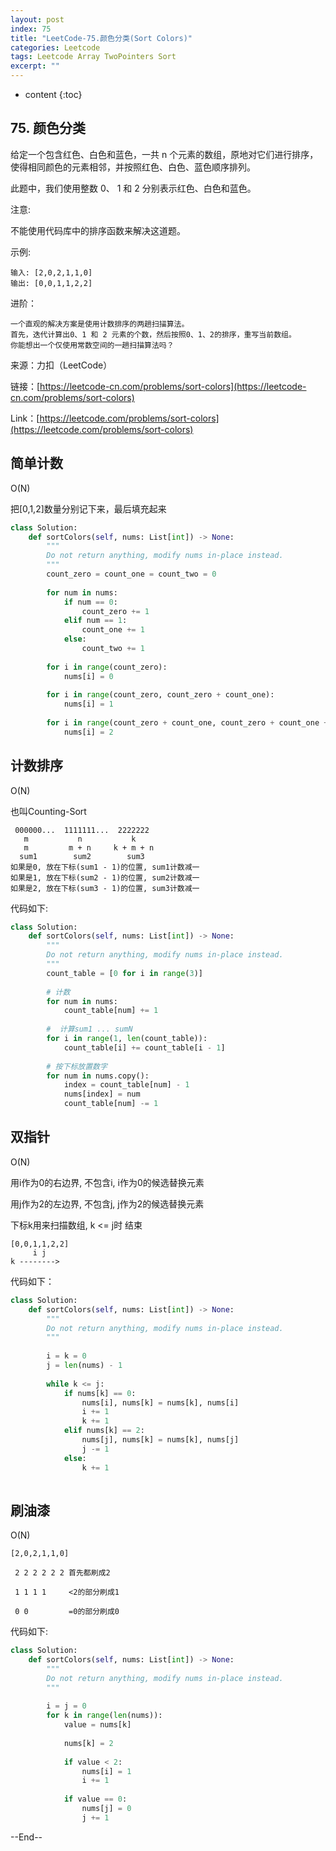 ```yaml
---
layout: post
index: 75
title: "LeetCode-75.颜色分类(Sort Colors)"
categories: Leetcode
tags: Leetcode Array TwoPointers Sort
excerpt: ""
---
```


* content
{:toc}

## 75. 颜色分类

给定一个包含红色、白色和蓝色，一共 n 个元素的数组，原地对它们进行排序，使得相同颜色的元素相邻，并按照红色、白色、蓝色顺序排列。

此题中，我们使用整数 0、 1 和 2 分别表示红色、白色和蓝色。

注意:

不能使用代码库中的排序函数来解决这道题。

示例:

```
输入: [2,0,2,1,1,0]
输出: [0,0,1,1,2,2]
```

进阶：

```
一个直观的解决方案是使用计数排序的两趟扫描算法。
首先，迭代计算出0、1 和 2 元素的个数，然后按照0、1、2的排序，重写当前数组。
你能想出一个仅使用常数空间的一趟扫描算法吗？
```

来源：力扣（LeetCode）

链接：[https://leetcode-cn.com/problems/sort-colors](https://leetcode-cn.com/problems/sort-colors)

Link：[https://leetcode.com/problems/sort-colors](https://leetcode.com/problems/sort-colors)

## 简单计数

O(N)

把[0,1,2]数量分别记下来，最后填充起来

```python
class Solution:
    def sortColors(self, nums: List[int]) -> None:
        """
        Do not return anything, modify nums in-place instead.
        """
        count_zero = count_one = count_two = 0
        
        for num in nums:
            if num == 0:
                count_zero += 1
            elif num == 1:
                count_one += 1
            else:
                count_two += 1
            
        for i in range(count_zero):
            nums[i] = 0
            
        for i in range(count_zero, count_zero + count_one):
            nums[i] = 1
            
        for i in range(count_zero + count_one, count_zero + count_one + count_two):
            nums[i] = 2
```

## 计数排序

O(N)

也叫Counting-Sort

```
 000000...  1111111...  2222222
   m           n           k
   m         m + n     k + m + n
  sum1        sum2        sum3
如果是0, 放在下标(sum1 - 1)的位置, sum1计数减一
如果是1, 放在下标(sum2 - 1)的位置, sum2计数减一
如果是2, 放在下标(sum3 - 1)的位置, sum3计数减一
```
代码如下:

```python
class Solution:
    def sortColors(self, nums: List[int]) -> None:
        """
        Do not return anything, modify nums in-place instead.
        """
        count_table = [0 for i in range(3)]
        
        # 计数
        for num in nums:
            count_table[num] += 1
        
        #  计算sum1 ... sumN
        for i in range(1, len(count_table)):
            count_table[i] += count_table[i - 1]
            
        # 按下标放置数字
        for num in nums.copy():
            index = count_table[num] - 1
            nums[index] = num
            count_table[num] -= 1
```

## 双指针

O(N)

用i作为0的右边界, 不包含i, i作为0的候选替换元素

用j作为2的左边界, 不包含j, j作为2的候选替换元素

下标k用来扫描数组, k <= j时 结束

```
[0,0,1,1,2,2]
     i j
k -------->
```

代码如下：

```python
class Solution:
    def sortColors(self, nums: List[int]) -> None:
        """
        Do not return anything, modify nums in-place instead.
        """
        
        i = k = 0
        j = len(nums) - 1
        
        while k <= j:
            if nums[k] == 0:
                nums[i], nums[k] = nums[k], nums[i]
                i += 1
                k += 1
            elif nums[k] == 2:
                nums[j], nums[k] = nums[k], nums[j]
                j -= 1
            else:
                k += 1
        
```

## 刷油漆

O(N)

```
[2,0,2,1,1,0]

 2 2 2 2 2 2 首先都刷成2
 
 1 1 1 1     <2的部分刷成1

 0 0         =0的部分刷成0

```

代码如下:

```python
class Solution:
    def sortColors(self, nums: List[int]) -> None:
        """
        Do not return anything, modify nums in-place instead.
        """
        
        i = j = 0
        for k in range(len(nums)):
            value = nums[k]
            
            nums[k] = 2
            
            if value < 2:
                nums[i] = 1
                i += 1
                
            if value == 0:
                nums[j] = 0
                j += 1
```

--End--